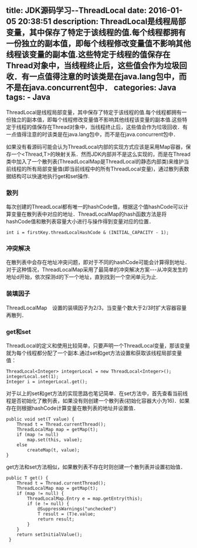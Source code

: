 title: JDK源码学习--ThreadLocal
date: 2016-01-05 20:38:51
description: ThreadLocal是线程局部变量，其中保存了特定于该线程的值.每个线程都拥有一份独立的副本值，即每个线程修改变量值不影响其他线程该变量的副本值.这些特定于线程的值保存在Thread对象中，当线程终止后，这些值会作为垃圾回收．有一点值得注意的时该类是在java.lang包中，而不是在java.concurrent包中．
categories: Java
tags:
    - Java
---

ThreadLocal是线程局部变量，其中保存了特定于该线程的值.每个线程都拥有一份独立的副本值，即每个线程修改变量值不影响其他线程该变量的副本值.这些特定于线程的值保存在Thread对象中，当线程终止后，这些值会作为垃圾回收．有一点值得注意的时该类是在java.lang包中，而不是在java.concurrent包中．

如果没有看源码可能会认为ThreadLocal内部的实现方式应该是采用Map容器，保存一个<Thread,T>的映射关系．然而JDK内部并不是这么实现的，而是在Thread类中加入了一个散列表(ThreadLocalMap是ThreadLocal的静态内部类)来维护当前线程的所有局部变量值(即当前线程中的所有ThreadLocal变量)，通过散列表数据结构可以快速地执行get和set操作.


### 散列
每次创建的ThreadLocal都有唯一的hashCode值，根据这个值hashCode可以计算变量在散列表中对应的地址．ThreadLocalMap的hash函数方法是将hashCode值和散列表容量大小进行与操作得到变量对应的位置．

	int i = firstKey.threadLocalHashCode & (INITIAL_CAPACITY - 1);

### 冲突解决
在散列表中会存在地址冲突问题，即对于不同的hashCode可能会计算得到地址．对于这种情况，ThreadLocalMap采用了最简单的冲突解决方案---从冲突发生的地址d开始，依次探测d的下一个地址，直到找到一个空闲单元为止.

### 装填因子
ThreadLocalMap　设置的装填因子为2/3，当变量个数大于2/3时扩大容器容量再散列．

### get和set
ThreadLocal的定义和使用比较简单，只要声明一个ThreadLocal变量，那该变量就为每个线程都分配了一个副本.通过set和get方法设置和获取该线程局部变量值： 

	ThreadLocal<Integer> integerLocal = new ThreadLocal<Integer>();
	integerLocal.set(1);
	Integer i = integerLocal.get();

对于以上的set和get方法的实现思路也笔记简单．在set方法中，首先查看当前线程是否初始化了散列表，如果没有则创建一个散列表(初始化容器大小为16)．如果存在则根据hashCode计算变量在散列表的地址并设置值．

	public void set(T value) {
		Thread t = Thread.currentThread();
		ThreadLocalMap map = getMap(t);
		if (map != null)
		    map.set(this, value);
		else
		    createMap(t, value);
	}

get方法和set方法相似，如果散列表不存在时则创建一个散列表并设置初始值．

	public T get() {
		Thread t = Thread.currentThread();
		ThreadLocalMap map = getMap(t);
		if (map != null) {
		    ThreadLocalMap.Entry e = map.getEntry(this);
		    if (e != null) {
		        @SuppressWarnings("unchecked")
		        T result = (T)e.value;
		        return result;
		    }
		}
		return setInitialValue();
	 }



